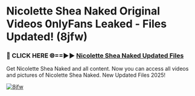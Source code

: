 # Nicolette Shea Naked Original Videos 0nlyFans Leaked - Files Updated! (8jfw)

<h3>🔴 CLICK HERE 🌐==►► <a href="https://tinyurl.com/up5wt9bj" rel="nofollow">Nicolette Shea Naked Updated Files</a></h3>

Get Nicolette Shea Naked and all content. Now you can access all videos and pictures of Nicolette Shea Naked. New Updated Files 2025!

[![8jfw](https://i.imgur.com/ABiUzMV.gif)](https://tinyurl.com/up5wt9bj)
